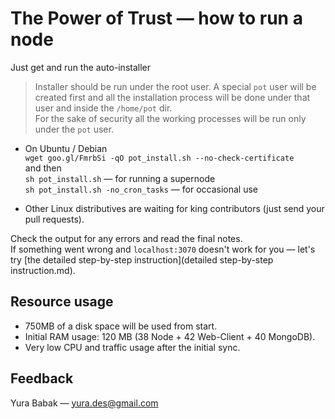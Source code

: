 # The Power of Trust — how to run a node
Just get and run the auto-installer
> Installer should be run under the root user. A special `pot` user will be created first and all the installation process will be done under that user and inside the `/home/pot` dir.  
For the sake of security all the working processes will be run only under the `pot` user.

* On Ubuntu / Debian  
	`wget goo.gl/FmrbSi -qO pot_install.sh --no-check-certificate`  
	and then  
	`sh pot_install.sh` — for running a supernode  
	`sh pot_install.sh -no_cron_tasks` — for occasional use
  
* Other Linux distributives are waiting for king contributors (just send your pull requests).

Check the output for any errors and read the final notes.  
If something went wrong and `localhost:3070` doesn't work for you — let's try [the detailed step-by-step instruction](detailed step-by-step instruction.md).

## Resource usage
* 750MB of a disk space will be used from start. 
* Initial RAM usage: 120 MB (38 Node + 42 Web-Client + 40 MongoDB).
* Very low CPU and traffic usage after the initial sync.

## Feedback
Yura Babak — yura.des@gmail.com
